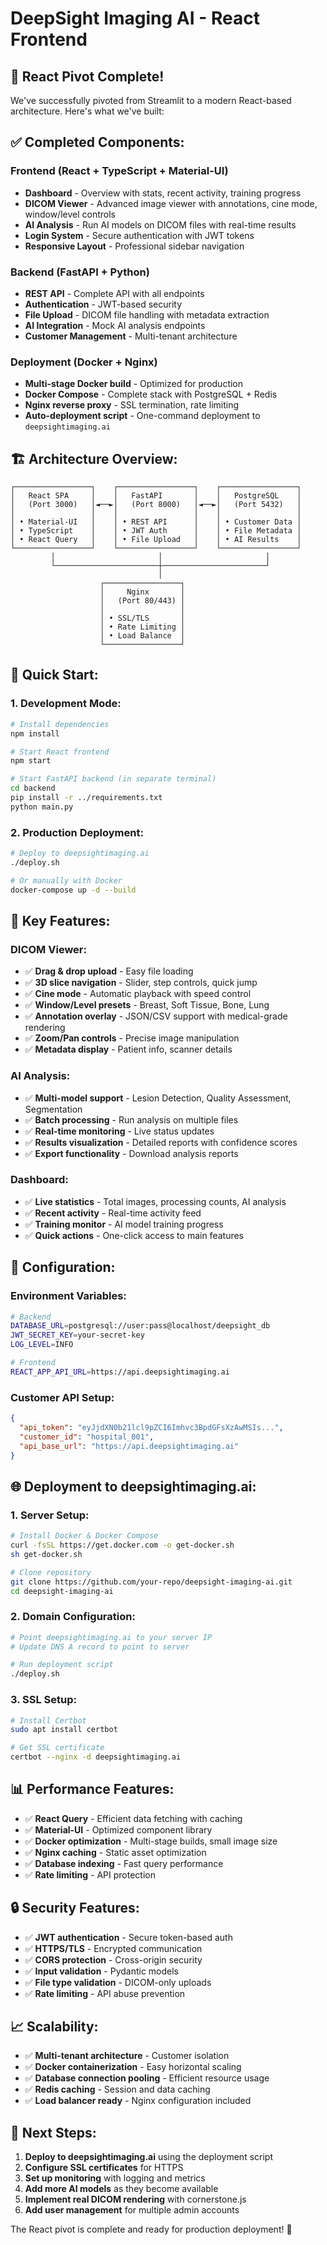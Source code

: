 # DeepSight Imaging AI - React Frontend

## 🚀 React Pivot Complete!

We've successfully pivoted from Streamlit to a modern React-based architecture. Here's what we've built:

## ✅ **Completed Components:**

### **Frontend (React + TypeScript + Material-UI)**
- **Dashboard** - Overview with stats, recent activity, training progress
- **DICOM Viewer** - Advanced image viewer with annotations, cine mode, window/level controls
- **AI Analysis** - Run AI models on DICOM files with real-time results
- **Login System** - Secure authentication with JWT tokens
- **Responsive Layout** - Professional sidebar navigation

### **Backend (FastAPI + Python)**
- **REST API** - Complete API with all endpoints
- **Authentication** - JWT-based security
- **File Upload** - DICOM file handling with metadata extraction
- **AI Integration** - Mock AI analysis endpoints
- **Customer Management** - Multi-tenant architecture

### **Deployment (Docker + Nginx)**
- **Multi-stage Docker build** - Optimized for production
- **Docker Compose** - Complete stack with PostgreSQL + Redis
- **Nginx reverse proxy** - SSL termination, rate limiting
- **Auto-deployment script** - One-command deployment to `deepsightimaging.ai`

## 🏗️ **Architecture Overview:**

```
┌─────────────────┐    ┌─────────────────┐    ┌─────────────────┐
│   React SPA     │    │   FastAPI       │    │   PostgreSQL    │
│   (Port 3000)   │◄──►│   (Port 8000)   │◄──►│   (Port 5432)   │
│                 │    │                 │    │                 │
│ • Material-UI   │    │ • REST API      │    │ • Customer Data │
│ • TypeScript    │    │ • JWT Auth      │    │ • File Metadata │
│ • React Query   │    │ • File Upload   │    │ • AI Results    │
└─────────────────┘    └─────────────────┘    └─────────────────┘
         │                       │                       │
         └───────────────────────┼───────────────────────┘
                                 │
                    ┌─────────────────┐
                    │     Nginx       │
                    │   (Port 80/443) │
                    │                 │
                    │ • SSL/TLS       │
                    │ • Rate Limiting │
                    │ • Load Balance  │
                    └─────────────────┘
```

## 🚀 **Quick Start:**

### **1. Development Mode:**
```bash
# Install dependencies
npm install

# Start React frontend
npm start

# Start FastAPI backend (in separate terminal)
cd backend
pip install -r ../requirements.txt
python main.py
```

### **2. Production Deployment:**
```bash
# Deploy to deepsightimaging.ai
./deploy.sh

# Or manually with Docker
docker-compose up -d --build
```

## 📱 **Key Features:**

### **DICOM Viewer:**
- ✅ **Drag & drop upload** - Easy file loading
- ✅ **3D slice navigation** - Slider, step controls, quick jump
- ✅ **Cine mode** - Automatic playback with speed control
- ✅ **Window/Level presets** - Breast, Soft Tissue, Bone, Lung
- ✅ **Annotation overlay** - JSON/CSV support with medical-grade rendering
- ✅ **Zoom/Pan controls** - Precise image manipulation
- ✅ **Metadata display** - Patient info, scanner details

### **AI Analysis:**
- ✅ **Multi-model support** - Lesion Detection, Quality Assessment, Segmentation
- ✅ **Batch processing** - Run analysis on multiple files
- ✅ **Real-time monitoring** - Live status updates
- ✅ **Results visualization** - Detailed reports with confidence scores
- ✅ **Export functionality** - Download analysis reports

### **Dashboard:**
- ✅ **Live statistics** - Total images, processing counts, AI analysis
- ✅ **Recent activity** - Real-time activity feed
- ✅ **Training monitor** - AI model training progress
- ✅ **Quick actions** - One-click access to main features

## 🔧 **Configuration:**

### **Environment Variables:**
```bash
# Backend
DATABASE_URL=postgresql://user:pass@localhost/deepsight_db
JWT_SECRET_KEY=your-secret-key
LOG_LEVEL=INFO

# Frontend
REACT_APP_API_URL=https://api.deepsightimaging.ai
```

### **Customer API Setup:**
```json
{
  "api_token": "eyJjdXN0b21lcl9pZCI6Imhvc3BpdGFsXzAwMSIs...",
  "customer_id": "hospital_001",
  "api_base_url": "https://api.deepsightimaging.ai"
}
```

## 🌐 **Deployment to deepsightimaging.ai:**

### **1. Server Setup:**
```bash
# Install Docker & Docker Compose
curl -fsSL https://get.docker.com -o get-docker.sh
sh get-docker.sh

# Clone repository
git clone https://github.com/your-repo/deepsight-imaging-ai.git
cd deepsight-imaging-ai
```

### **2. Domain Configuration:**
```bash
# Point deepsightimaging.ai to your server IP
# Update DNS A record to point to server

# Run deployment script
./deploy.sh
```

### **3. SSL Setup:**
```bash
# Install Certbot
sudo apt install certbot

# Get SSL certificate
certbot --nginx -d deepsightimaging.ai
```

## 📊 **Performance Features:**

- ✅ **React Query** - Efficient data fetching with caching
- ✅ **Material-UI** - Optimized component library
- ✅ **Docker optimization** - Multi-stage builds, small image size
- ✅ **Nginx caching** - Static asset optimization
- ✅ **Database indexing** - Fast query performance
- ✅ **Rate limiting** - API protection

## 🔒 **Security Features:**

- ✅ **JWT authentication** - Secure token-based auth
- ✅ **HTTPS/TLS** - Encrypted communication
- ✅ **CORS protection** - Cross-origin security
- ✅ **Input validation** - Pydantic models
- ✅ **File type validation** - DICOM-only uploads
- ✅ **Rate limiting** - API abuse prevention

## 📈 **Scalability:**

- ✅ **Multi-tenant architecture** - Customer isolation
- ✅ **Docker containerization** - Easy horizontal scaling
- ✅ **Database connection pooling** - Efficient resource usage
- ✅ **Redis caching** - Session and data caching
- ✅ **Load balancer ready** - Nginx configuration included

## 🎯 **Next Steps:**

1. **Deploy to deepsightimaging.ai** using the deployment script
2. **Configure SSL certificates** for HTTPS
3. **Set up monitoring** with logging and metrics
4. **Add more AI models** as they become available
5. **Implement real DICOM rendering** with cornerstone.js
6. **Add user management** for multiple admin accounts

The React pivot is complete and ready for production deployment! 🎉
